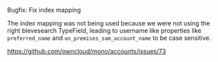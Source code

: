 Bugfix: Fix index mapping

The index mapping was not being used because we were not using the right blevesearch TypeField, leading to username like properties like `preferred_name` and `on_premises_sam_account_name` to be case sensitive.

https://github.com/owncloud/mono/accounts/issues/73
